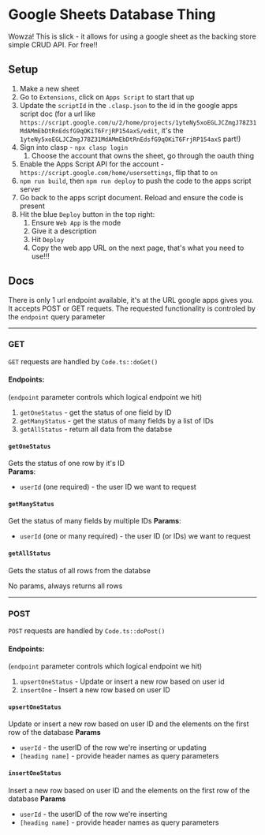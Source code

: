 # Google Sheets Database Thing

Wowza! This is slick - it allows for using a google sheet as the backing store simple CRUD API. For free!!

## Setup

1. Make a new sheet
2. Go to `Extensions`, click on `Apps Script` to start that up
3. Update the `scriptId` in the `.clasp.json` to the id in the google apps script doc (for a url like `https://script.google.com/u/2/home/projects/1yteNy5xoEGLJCZmgJ78Z31MdAMmEbDtRnEdsfG9qOKiT6FrjRP154axS/edit`, it's the `1yteNy5xoEGLJCZmgJ78Z31MdAMmEbDtRnEdsfG9qOKiT6FrjRP154axS` part!)
3. Sign into clasp - `npx clasp login`
    1. Choose the account that owns the sheet, go through the oauth thing
4. Enable the Apps Script API for the account - `https://script.google.com/home/usersettings`, flip that to `on` 
5. `npm run build`, then `npm run deploy` to push the code to the apps script server
6. Go back to the apps script document. Reload and ensure the code is present
7. Hit the blue `Deploy` button in the top right:
    1. Ensure `Web App` is the mode
    2. Give it a description
    3. Hit `Deploy`
    4. Copy the web app URL on the next page, that's what you need to use!!!


## Docs

There is only 1 url endpoint available, it's at the URL google apps gives you. It accepts POST or GET requets. The requested functionality is controled by the `endpoint` query parameter

---

### GET

`GET` requests are handled by `Code.ts::doGet()`

#### Endpoints:
(`endpoint` parameter controls which logical endpoint we hit)
1. `getOneStatus` - get the status of one field by ID  
1. `getManyStatus` - get the status of many fields by a list of IDs
1. `getAllStatus` - return all data from the databse

#### `getOneStatus`
Gets the status of one row by it's ID  
**Params**:
* `userId` (one required) - the user ID we want to request

#### `getManyStatus` 
Get the status of many fields by multiple IDs
**Params**:
* `userId` (one or many required) - the user ID (or IDs) we want to request

#### `getAllStatus`
Gets the status of all rows from the databse

No params, always returns all rows

---

### POST

`POST` requests are handled by `Code.ts::doPost()`

#### Endpoints:
(`endpoint` parameter controls which logical endpoint we hit)
1. `upsertOneStatus` - Update or insert a new row based on user id
1. `insertOne` - Insert a new row based on user ID

#### `upsertOneStatus`
Update or insert a new row based on user ID and the elements on the first row of the database
**Params**
* `userId` - the userID of the row we're inserting or updating
* `[heading name]` - provide header names as query parameters


#### `insertOneStatus`
Insert a new row based on user ID and the elements on the first row of the database
**Params**
* `userId` - the userID of the row we're inserting
* `[heading name]` - provide header names as query parameters